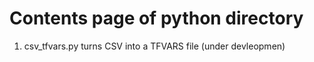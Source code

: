 # Contents page of python directory 

1. csv_tfvars.py  turns CSV into a TFVARS file (under devleopmen)
